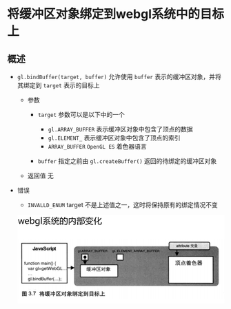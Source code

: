 # 将缓冲区对象绑定到webgl系统中的目标上

## 概述

+ `gl.bindBuffer(target, buffer)` 允许使用 `buffer` 表示的缓冲区对象，并将其绑定到 `target` 表示的目标上

  + 参数

    + `target` 参数可以是以下中的一个

      + `gl.ARRAY_BUFFER` 表示缓冲区对象中包含了顶点的数据
      + `gl.ELEMENT_` 表示缓冲区对象中包含了顶点的索引
      + `ARRAY_BUFFER` `OpenGL ES` 着色器语言

    + `buffer` 指定之前由 `gl.createBuffer()` 返回的待绑定的缓冲区对象

  + 返回值 无

+ 错误

  + `INVALLD_ENUM` target 不是上述值之一，这时将保持原有的绑定情况不变

  ![alt text](images/将缓冲区对象绑定到webgl系统中的目标上.png)
